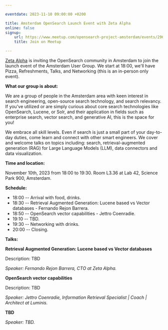 ```yaml
---

eventdate: 2023-11-10 09:00:00 +0200

title: Amsterdam OpenSearch Launch Event with Zeta Alpha
online: false
signup:
    url: https://www.meetup.com/opensearch-project-amsterdam/events/296766223/
    title: Join on Meetup

---
```


[Zeta Alpha](https://www.zeta-alpha.com/) is inviting the OpenSearch community in Amsterdam to join the launch event of the Amsterdam User Group. We start at 18:00, we'll have Pizza, Refreshments, Talks, and Networking (this is an in-person only event).

**What our group is about:**

We are a group of people in the Amsterdam area with keen interest in search engineering, open-source search technology, and search relevancy. If you've utilized or are simply curious about core search technologies like OpenSearch, Lucene, or Solr, and their application in fields such as enterprise search, vector search, and generative AI, this is the space for you!

We embrace all skill levels. Even if search is just a small part of your day-to-day duties, come learn and connect with other smart engineers. We cover and welcome talks on topics including: search, retrieval-augmented generation (RAG) for Large Language Models (LLM), data connectors and data visualization.

**Time and location:**

November 10th, 2023 from 18:00 to 19:30. Room L3.36 at Lab 42, Science Park 900, Amsterdam.

**Schedule:**

* 18:00 -- Arrival with food, drinks.
* 18:30 -- Retrieval Augmented Generation: Lucene based vs Vector databases - Fernando Rejon Barrera.
* 18:50 -- OpenSearch vector capabilities - Jettro Coenradie.
* 19:10 -- TBD.
* 19:30 -- Networking with drinks.
* 20:00 -- Closing.

**Talks:**

**Retrieval Augmented Generation: Lucene based vs Vector databases**

Description: TBD

*Speaker: Fernando Rejon Barrera, CTO at Zeta Alpha.*

**OpenSearch vector capabilities**

Description: TBD

*Speaker: Jettro Coenradie, Information Retrieval Specialist | Coach | Architect at Luminis.*

**TBD**

*Speaker: TBD.*
